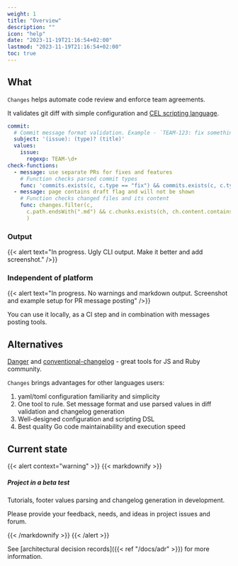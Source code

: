 ```yaml
---
weight: 1
title: "Overview"
description: ""
icon: "help"
date: "2023-11-19T21:16:54+02:00"
lastmod: "2023-11-19T21:16:54+02:00"
toc: true
---
```


## What

`Changes` helps automate code review and enforce team agreements.

It validates git diff with simple configuration and [CEL scripting language](https://github.com/google/cel-spec).

```yaml
commit:
  # Commit message format validation. Example - `TEAM-123: fix something`
  subject: '(issue): (type)? (title)'
  values:
    issue:
      regexp: TEAM-\d+
check-functions:
  - message: use separate PRs for fixes and features
    # Function checks parsed commit types
    func: 'commits.exists(c, c.type == "fix") && commits.exists(c, c.type == "feat")'
  - message: page contains draft flag and will not be shown
    # Function checks changed files and its content
    func: changes.filter(c,
      c.path.endsWith(".md") && c.chunks.exists(ch, ch.content.contains("draft:"))
      )
```

### Output

{{< alert text="In progress. Ugly CLI output. Make it better and add screenshot." />}}

### Independent of platform

{{< alert text="In progress. No warnings and markdown output. Screenshot and example setup for PR message posting" />}}

You can use it locally, as a CI step and in combination with messages posting tools.

## Alternatives

[Danger](https://danger.systems/js) and [conventional-changelog](https://github.com/conventional-changelog) - great
tools for JS and Ruby community.

`Changes` brings advantages for other languages users:

1. yaml/toml configuration familiarity and simplicity
2. One tool to rule. Set message format and use parsed values in diff validation and changelog generation
3. Well-designed configuration and scripting DSL
4. Best quality Go code maintainability and execution speed

## Current state

{{< alert context="warning" >}}
{{< markdownify >}}

##### Project in a beta test

Tutorials, footer values parsing and changelog generation in development.

Please provide your feedback, needs, and ideas in project issues and forum.

{{< /markdownify >}}
{{< /alert >}}

See [architectural decision records]({{< ref "/docs/adr" >}}) for more information.

